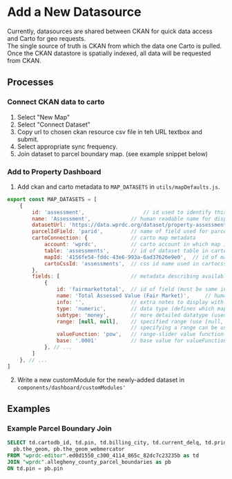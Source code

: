 # Add a New Datasource

Currently, datasources are shared between CKAN for quick data access and Carto for geo requests.  
The single source of truth is CKAN from which the data one Carto is pulled.
Once the CKAN datastore is spatially indexed, all data will be requested from CKAN.

## Processes

### Connect CKAN data to carto
1. Select "New Map"
2. Select "Connect Dataset"
3. Copy url to chosen ckan resource csv file in teh URL textbox and submit.
4. Select appropriate sync frequency.
5. Join dataset to parcel boundary map.  (see example snippet below)

### Add to Property Dashboard
1. Add ckan and carto metadata to `MAP_DATASETS` in `utils/mapDefaults.js`.
```js
export const MAP_DATASETS = [
    {
        id: 'assessment',                   // id used to identify this dataset in the app
        name: 'Assessment',             // human readable name for displaying dataset in map
        datasetUrl: 'https://data.wprdc.org/dataset/property-assessments',   // ckan url to dataset
        parcelIdField: 'parid',         // name of field used for parcel id (e.g. pin, parid, parcel_id)
        cartoConnection: {              // carto map metadata
            account: 'wprdc',           // carto account in which map is stored
            table: 'assessments',       // id of dataset table in carto (not the map name)
            mapId: '4156fe54-fddc-43e6-993a-6ad37626e9e0',  // id of map in carto 
            cartoCssId: 'assessments',  // css id name used in cartocss (carto defaults to dataset id
        },
        fields: [                       // metadata describing available fields in dataset (only list the ones you want in the app)
            {
                id: 'fairmarkettotal',  // id of field (must be same in ckan and carto)
                name: 'Total Assessed Value (Fair Market)',     // human-readable display name for field
                info: '',               // extra notes to display with field (not used yet)
                type: 'numeric',        // data type (defines which map methods can be used on it, and other display options)
                subtype: 'money',       // more detailed datatype (used for displaying in dashboard)
                range: [null, null],    // specified range (use [null, null] if not applicable or to automatically generate from the datasource)
                                        // specifying a range can be useful for data with extreme outliers -- especially if they may be due to errors
                valueFunction: 'pow',   // range-slider value function ('', 'log', or 'pow') defines behavior of range slider
                base: '.0001'           // base value for valueFunction (e.g. if pow and 2, the values changes at a arte of x^2 where x is the distance moved on slider)
            }, // ...
        ]
    }, // ...
]
```
2. Write a new customModule for the newly-added dataset in `components/dashboard/customModules'`
## Examples
### Example Parcel Boundary Join
```sql
SELECT td.cartodb_id, td.pin, td.billing_city, td.current_delq, td.prior_years,
  pb.the_geom, pb.the_geom_webmercator
FROM "wprdc-editor".ed0d1550_c300_4114_865c_82dc7c23235b as td
JOIN "wprdc".allegheny_county_parcel_boundaries as pb 
ON td.pin = pb.pin
```